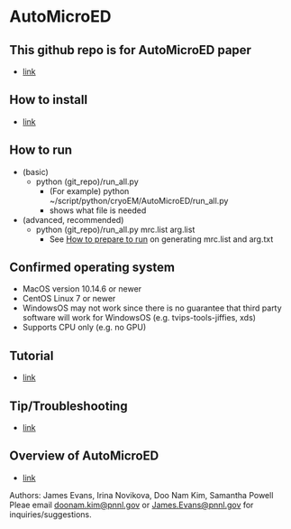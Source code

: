 # AutoMicroED

## This github repo is for AutoMicroED paper
   - [link](https://www.biorxiv.org/content/10.1101/2021.12.13.472146v2)

## How to install
   - [link](./reference/install.md)

## How to run
   - (basic)
      - python (git_repo)/run_all.py
         - (For example) python ~/script/python/cryoEM/AutoMicroED/run_all.py
         - shows what file is needed
   - (advanced, recommended)
      - python (git_repo)/run_all.py mrc.list arg.list
         - See [How to prepare to run](./reference/how_to_prepare_to_run.md) on generating mrc.list and arg.txt

## Confirmed operating system
   - MacOS version 10.14.6 or newer
   - CentOS Linux 7 or newer
   - WindowsOS may not work since there is no guarantee that third party software will work for WindowsOS (e.g. tvips-tools-jiffies, xds)
   - Supports CPU only (e.g. no GPU)

## Tutorial
   - [link](./reference/tutorial.md)

## Tip/Troubleshooting
   - [link](./reference/tip.md)

## Overview of AutoMicroED
   - [link](./reference/protocol.md)

Authors: James Evans, Irina Novikova, Doo Nam Kim, Samantha Powell
Pleae email doonam.kim@pnnl.gov or James.Evans@pnnl.gov for inquiries/suggestions.
